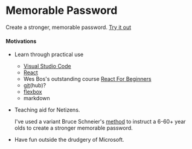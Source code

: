 # Memorable Password
Create a stronger, memorable password.
[Try it out](http://memorablepassword.com)

#### Motivations

*  Learn through practical use
    - [Visual Studio Code](https://code.visualstudio.com/)
    - [React](https://facebook.github.io/react/)
    - Wes Bos's outstanding course [React For Beginners](https://reactforbeginners.com/) 
    - [git](https://git-scm.com/)(hub)?
    - [flexbox](https://css-tricks.com/snippets/css/a-guide-to-flexbox/)
    - markdown

*  Teaching aid for Netizens.  

    I've used a variant Bruce Schneier's [method](https://www.schneier.com/blog/archives/2014/03/choosing_secure_1.html) to instruct a 6-60+ year olds to create a stronger memorable password.

*  Have fun outside the  drudgery of Microsoft.
